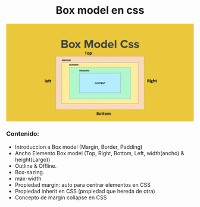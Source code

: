 <h1 align="center"> Box model en css </h1>

<p align="center">
<img align="center" src="https://github.com/Jhonnyk-book/Desarrollo-web-Basico/blob/main/Css/2.Box%20Model%20css/ejemplo.jpg" />
</p>

### Contenido: 

* Introduccion a Box model (Margin, Border, Padding)
* Ancho Elemento Box model (Top, Right, Bottom, Left, width(ancho) & height(Largo))
* Outline & Offline.
* Box-sazing.
* max-width
* Propiedad margin: auto para centrar elementos en CSS
* Propiedad inherit en CSS (propiedad que hereda de otra)
* Concepto de margin collapse en CSS

